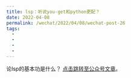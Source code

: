 ```yaml
---
title: lsp：听说you-get和python更配？
date: 2022-04-08
permalink: /wechat/2022/04/08/wechat-post-26
tags:
  - 
  - 
  - 
  - 
---
```


论lsp的基本功是什么？ [点击跳转至公众号文章](http://mp.weixin.qq.com/s?__biz=MzkxNjM0MzQ0MQ==&mid=2247483938&idx=1&sn=9b5b6e7f9eb72e1002911a9a225c526d&chksm=c1501ddcf62794cad3411e20d2ae1ba267cc860608626f4f893595c7467f64305be30c12b11b#rd)。